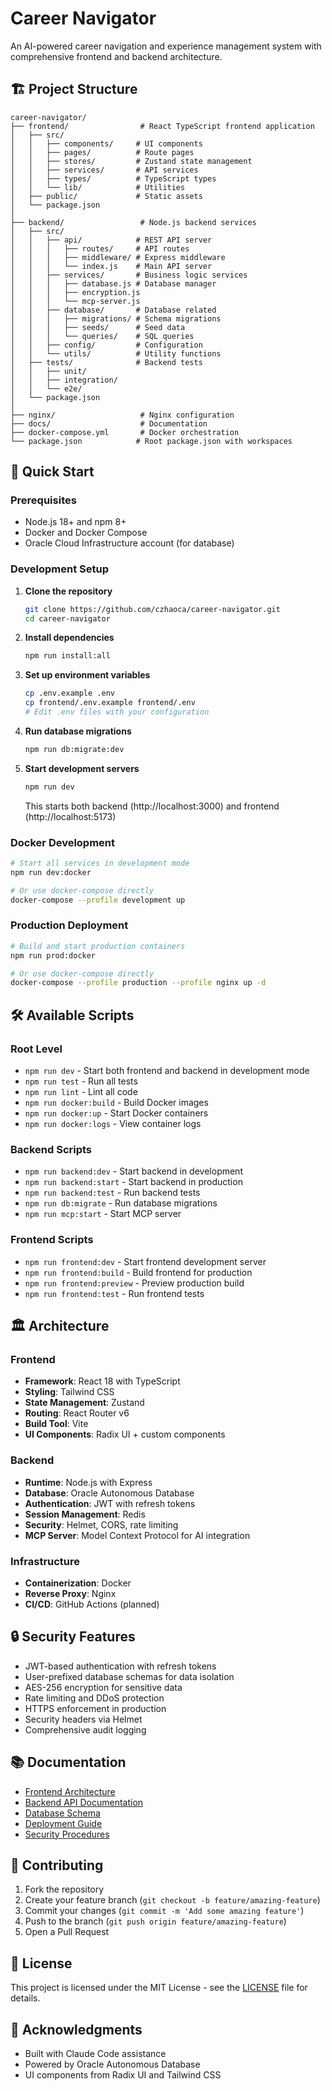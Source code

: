 # Career Navigator

An AI-powered career navigation and experience management system with comprehensive frontend and backend architecture.

## 🏗️ Project Structure

```
career-navigator/
├── frontend/                # React TypeScript frontend application
│   ├── src/
│   │   ├── components/     # UI components
│   │   ├── pages/          # Route pages
│   │   ├── stores/         # Zustand state management
│   │   ├── services/       # API services
│   │   ├── types/          # TypeScript types
│   │   └── lib/            # Utilities
│   ├── public/             # Static assets
│   └── package.json
│
├── backend/                 # Node.js backend services
│   ├── src/
│   │   ├── api/            # REST API server
│   │   │   ├── routes/     # API routes
│   │   │   ├── middleware/ # Express middleware
│   │   │   └── index.js    # Main API server
│   │   ├── services/       # Business logic services
│   │   │   ├── database.js # Database manager
│   │   │   ├── encryption.js
│   │   │   └── mcp-server.js
│   │   ├── database/       # Database related
│   │   │   ├── migrations/ # Schema migrations
│   │   │   ├── seeds/      # Seed data
│   │   │   └── queries/    # SQL queries
│   │   ├── config/         # Configuration
│   │   └── utils/          # Utility functions
│   ├── tests/              # Backend tests
│   │   ├── unit/
│   │   ├── integration/
│   │   └── e2e/
│   └── package.json
│
├── nginx/                   # Nginx configuration
├── docs/                    # Documentation
├── docker-compose.yml       # Docker orchestration
└── package.json            # Root package.json with workspaces
```

## 🚀 Quick Start

### Prerequisites

- Node.js 18+ and npm 8+
- Docker and Docker Compose
- Oracle Cloud Infrastructure account (for database)

### Development Setup

1. **Clone the repository**
   ```bash
   git clone https://github.com/czhaoca/career-navigator.git
   cd career-navigator
   ```

2. **Install dependencies**
   ```bash
   npm run install:all
   ```

3. **Set up environment variables**
   ```bash
   cp .env.example .env
   cp frontend/.env.example frontend/.env
   # Edit .env files with your configuration
   ```

4. **Run database migrations**
   ```bash
   npm run db:migrate:dev
   ```

5. **Start development servers**
   ```bash
   npm run dev
   ```

   This starts both backend (http://localhost:3000) and frontend (http://localhost:5173)

### Docker Development

```bash
# Start all services in development mode
npm run dev:docker

# Or use docker-compose directly
docker-compose --profile development up
```

### Production Deployment

```bash
# Build and start production containers
npm run prod:docker

# Or use docker-compose directly
docker-compose --profile production --profile nginx up -d
```

## 🛠️ Available Scripts

### Root Level
- `npm run dev` - Start both frontend and backend in development mode
- `npm run test` - Run all tests
- `npm run lint` - Lint all code
- `npm run docker:build` - Build Docker images
- `npm run docker:up` - Start Docker containers
- `npm run docker:logs` - View container logs

### Backend Scripts
- `npm run backend:dev` - Start backend in development
- `npm run backend:start` - Start backend in production
- `npm run backend:test` - Run backend tests
- `npm run db:migrate` - Run database migrations
- `npm run mcp:start` - Start MCP server

### Frontend Scripts
- `npm run frontend:dev` - Start frontend development server
- `npm run frontend:build` - Build frontend for production
- `npm run frontend:preview` - Preview production build
- `npm run frontend:test` - Run frontend tests

## 🏛️ Architecture

### Frontend
- **Framework**: React 18 with TypeScript
- **Styling**: Tailwind CSS
- **State Management**: Zustand
- **Routing**: React Router v6
- **Build Tool**: Vite
- **UI Components**: Radix UI + custom components

### Backend
- **Runtime**: Node.js with Express
- **Database**: Oracle Autonomous Database
- **Authentication**: JWT with refresh tokens
- **Session Management**: Redis
- **Security**: Helmet, CORS, rate limiting
- **MCP Server**: Model Context Protocol for AI integration

### Infrastructure
- **Containerization**: Docker
- **Reverse Proxy**: Nginx
- **CI/CD**: GitHub Actions (planned)

## 🔒 Security Features

- JWT-based authentication with refresh tokens
- User-prefixed database schemas for data isolation
- AES-256 encryption for sensitive data
- Rate limiting and DDoS protection
- HTTPS enforcement in production
- Security headers via Helmet
- Comprehensive audit logging

## 📚 Documentation

- [Frontend Architecture](./docs/development/frontend-architecture.md)
- [Backend API Documentation](./docs/api/README.md)
- [Database Schema](./docs/database/schema.md)
- [Deployment Guide](./docs/deployment/README.md)
- [Security Procedures](./docs/deployment/security-procedures.md)

## 🤝 Contributing

1. Fork the repository
2. Create your feature branch (`git checkout -b feature/amazing-feature`)
3. Commit your changes (`git commit -m 'Add some amazing feature'`)
4. Push to the branch (`git push origin feature/amazing-feature`)
5. Open a Pull Request

## 📄 License

This project is licensed under the MIT License - see the [LICENSE](LICENSE) file for details.

## 🙏 Acknowledgments

- Built with Claude Code assistance
- Powered by Oracle Autonomous Database
- UI components from Radix UI and Tailwind CSS